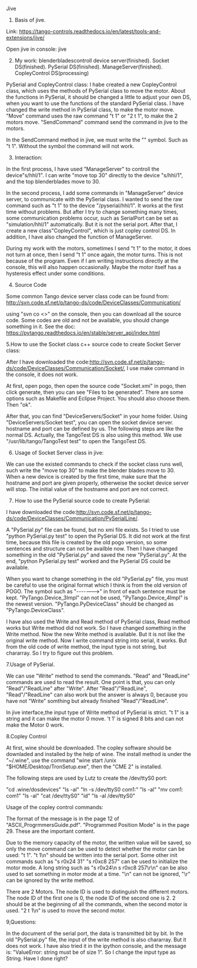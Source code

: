 Jive 

1. Basis of jive.

Link: https://tango-controls.readthedocs.io/en/latest/tools-and-extensions/jive/

Open jive in console: jive


2. My work: blenderbladescontroll device server(finished). Socket DS(finished). PySerial DS(finished). ManageServer(finished). CopleyControl DS(processing)

PySerial and CopleyControl class:
I habe created a new CopleyControl class, which uses the methods of PySerial class to move the motor.
About the functions in PySerial, it should be changed a little to adjust your own DS, when you want to use the functions of the standard PySerial class. I have changed the write method in PySerial class, to make the motor move. "Move" command uses the raw command "t 1" or "2 t 1", to make the 2 motors move. "SendCommand" command send the command in jive to the motors.

In the SendCommand method in jive, we must write the "" symbol. Such as "t 1". Without the symbol the command will not work.


3. Interaction:

In the first process, I have used "ManageServer" to controll the device"s/hhl/1". I can write "move top 30" directly to the device "s/hhl/1", and the top blenderblades move to 30. 

In the second process, I add some commands in "ManageServer" device server, to communicate with the PySerial class. I wanted to send the raw command such as "t 1" to the device "/pyserial/hhl/1". It works at the first time without problems. But after I try to change something many times, some communication problems occur, such as SerialPort can be set as "simulation/hhl/1" automatically. But it is not the serial port. After that, I create a new class"CopleyControl", which is just copley control DS. In addition, I have also changed the function of ManageServer.

During my work with the motors, sometimes I send "t 1" to the motor, it does not turn at once, then I send "t 1" once again, the motor turns. This is not because of the program. Even if I am writing instructions directly at the console, this will also happen occasionally. Maybe the motor itself has a hysteresis effect under some conditions.


4. Source Code

Some common Tango device server class code can be found from:
http://svn.code.sf.net/p/tango-ds/code/DeviceClasses/Communication/

using "svn co <<link>>" on the console, then you can download all the source code. Some codes are old and not be available, you should change something in it. See the doc: https://pytango.readthedocs.io/en/stable/server_api/index.html


5.How to use the Socket class c++ source code to create Socket Server class:

After I have downloaded the code:http://svn.code.sf.net/p/tango-ds/code/DeviceClasses/Communication/Socket/, I use make command in the console, it does not work. 

At first, open pogo, then open the source code "Socket.xmi" in pogo, then click generate, then you can see "Files to be generated". There are some options such as Makefile and Eclipse Project. You should also choose them. Then "ok".

After that, you can find "DeviceServers/Socket" in your home folder. Using "DeviceServers/Socket test", you can open the socket device server. hostname and port can be defined by us. The following steps are like the normal DS.
Actually, the TangoTest DS is also using this method. We use "/usr/lib/tango/TangoTest test" to open the TangoTest DS.

6. Usage of Socket Server class in jive:
 
We can use the existed commands to check if the socket class runs well, such write the "move top 30" to make the blender blades move to 30.  
When a new device is created by the first time, make sure that the hostname and port are given properly, otherweise the socket device server will stop. The initial value of the hostname and port are not correct.

7. How to use the PySerial source code to create PySerial:

I have downloaded the code:http://svn.code.sf.net/p/tango-ds/code/DeviceClasses/Communication/PySerialLine/.

A "PySerial.py" file can be found, but no xmi file exists. So I tried to use "python PySerial.py test" to open the PySerial DS. It did not work at the first time, because this file is created by the old pogo version, so some sentences and structure can not be availble now. Then I have changed something in the old "PySerial.py" and saved the new "PySerial.py". At the end, "python PySerial.py test" worked and the PySerial DS could be available. 

When you want to change something in the old "PySerial.py" file, you must be careful to use the original format which I think is from the old version of POGO. The symbol such as "------->" in front of each sentence must be kept.  "PyTango.Device_3Impl"  can not be used, "PyTango.Device_4Impl" is the newest version. "PyTango.PyDeviceClass" should be changed as "PyTango.DeviceClass".

I have also used the Write and Read method of PySerial class, Read method works but Write method did not work. So I have changed something in the Write method. Now the new Write method is available. But it is not like the original write method. Now I write command string into serial,  it works. But from the old code of write method, the input type is not string, but chararray. So I try to figure out this problem.


7.Usage of PySerial.

We can use "Write" method to send the commands. "Read" and "ReadLine" commands are used to read the result. One point is that, you can only "Read"/"ReadLine" after "Write". After "Read"/"ReadLine", "Read"/"ReadLine" can also work but the answer is always 0, because you have not "Write" somthing but already finished "Read"/"ReadLine".

In jive interface,the input type of Write method of PySerial is strict. "t 1" is a string and it can make the motor 0 move. 't 1' is signed 8 bits and can not make the Motor 0 work.

8.Copley Control 

At first, wine should be downloaded. The copley software should be downladed and installed by the help of wine. The install method is under the "~/.wine", use the command "wine start /unix "$HOME/Desktop/TronSetup.exe", then the "CME 2" is installed. 

The following steps are used by Lutz to create the /dev/ttyS0 port: 

"cd .wine/dosdevices"
"ls -al"
"ln -s /dev/ttyS0 com1:"
"ls -al"
"mv com1\: com1"
"ls -al"
"cat /dev/ttyS0"
"id"
"ls -al /dev/ttyS0"

Usage of the copley control commands:

The format of the message is in the page 12 of "ASCII_ProgrmmersGuide.pdf". "Programmed Position Mode" is in the page 29. These are the important content.

Due to the memory capacity of the motor, the written value will be saved, so only the move command can be used to detect whether the motor can be used: "t 1". "t 1\n" should be written into the serial port. Some other init commands such as "s r0x24 31" "s r0xc8 257" can be used to initialize the motor mode. A long string such as "s r0x24\n s r0xc8 257\r\n" can be also used to set something in motor mode at a time. "\n" can not be ignored, "\r" can be ignored by the write method. 

There are 2 Motors. The node ID is used to distinguish the different motors. The node ID of the first one is 0, the node ID of the second one is 2. 2 should be at the beginning of all the commands, when the second motor is used. "2 t 1\n" is used to move the second motor. 

9,Questions:

In the document of the serial port, the data is transmitted bit by bit. In the old "PySerial.py" file, the input of the write method is also chararray. But it does not work. I have also tried it in the ipython console, and the message is: "ValueError: string must be of size 1". So I change the input type as String. Have I done right?

